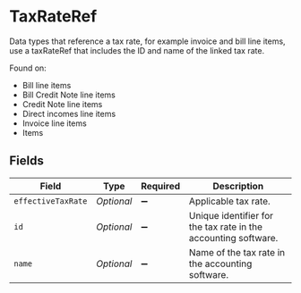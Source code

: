 # TaxRateRef

Data types that reference a tax rate, for example invoice and bill line items, use a taxRateRef that includes the ID and name of the linked tax rate.

Found on:

- Bill line items
- Bill Credit Note line items
- Credit Note line items
- Direct incomes line items
- Invoice line items
- Items


## Fields

| Field                                                          | Type                                                           | Required                                                       | Description                                                    |
| -------------------------------------------------------------- | -------------------------------------------------------------- | -------------------------------------------------------------- | -------------------------------------------------------------- |
| `effectiveTaxRate`                                             | *Optional<BigDecimal>*                                         | :heavy_minus_sign:                                             | Applicable tax rate.                                           |
| `id`                                                           | *Optional<String>*                                             | :heavy_minus_sign:                                             | Unique identifier for the tax rate in the accounting software. |
| `name`                                                         | *Optional<String>*                                             | :heavy_minus_sign:                                             | Name of the tax rate in the accounting software.               |